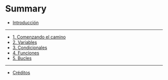 # Summary

- [Introducción](README.md)
___

- [1. Comenzando el camino](01-intro.md)
- [2. Variables](02-variables.md)
- [3. Condicionales](03-conditional.md)
- [4. Funciones](04-functions.md)
- [5. Bucles](05-iterations.md)

<!--
- [6. Cadenas](06-strings.md)
- [7. Archivos](07-files.md)
- [8. Listas](08-lists.md)
- [9. Diccionarios](09-dictionaries.md)
- [10. Tuplas](10-tuples.md)
- [11. Regex](11-regex.md)
- [12. Programas en red](12-network.md)
- [13. Python y servicios web](13-web.md)
- [14. Objetos](14-objects.md)
- [15. Python y Bases de Datos](15-database.md)
-->

___

- [Créditos](crditos.md)